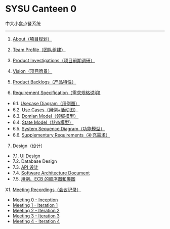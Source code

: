 # SYSU Canteen 0

 中大小食点餐系统


---

1. [About（项目规划）](项目介绍.md)

2. [Team Profile（团队组建）](team_profile.md)

3. [Product Investigations（项目前期调研）](investigation.md)

4. [Vision（项目愿景）](about.md#vision)

5. [Product Backlogs（产品特性）](product-backlog.md)

6. [Requirement Specification（需求规格说明)](product_requirement.md)
  + 6.1. [Usecase Diagram（用例图）](6.1_Usercase_Diagram.png)
  + 6.2. [Use Cases（用例+活动图）](6.2UseCases.md)
  + 6.3. [Domian Model（领域模型）](06-03-domain-model.md)
  + 6.4. [State Model（状态模型）](06-04-state-model.md)
  + 6.5. [System Sequence Diagram（功能模型）](06-05-system-sequence-diagram.md)
  + 6.6. [Supplementary Requirements（补充需求）](新的数据接口.docx)

7. Design（设计）
  + 7.1. [UI Design](assets/ui)
  + 7.2. Database Design
  + 7.3. [API 设计](API.md)
  + 7.4. [Software Architecture Document](tech_reports/architecture.md)
  + 7.5. [用例、ECB 的顺序图和类图](ECB.md)


X1. [Meeting Recordings（会议记录）](meeting_recordings.md)
  + [Meeting 0 - Inception](meeting_recordings.md#metting-0---inception)
  + [Meeting 1 - Iteration 1](meeting_recordings.md#metting-1---iteration-1)
  + [Meeting 2 - Iteration 2](meeting_recordings.md#metting-2---iteration-2)
  + [Meeting 3 - Iteration 3](meeting_recordings.md#metting-3---iteration-3)
  + [Meeting 4 - Iteration 4](meeting_recordings.md#metting-4---iteration-4)


